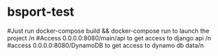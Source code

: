 # bsport-test
#Just run docker-compose build && docker-compose run to launch the project /n
#Access 0.0.0.0:8080/main/api to get access to django api /n
#access 0.0.0.0:8080/DynamoDB to get access to dynamo db data/n

